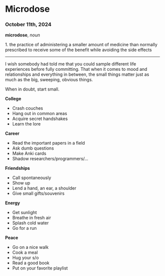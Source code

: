 # Microdose
### October 11th, 2024

**microdose**, *noun*

1\. the practice of administering a smaller amount of medicine than normally prescribed to receive some of the benefit while avoiding the side effects

---

I wish somebody had told me that you could sample different life experiences before fully committing. That when it comes to mood and relationships and everything in between, the small things matter just as much as the big, sweeping, obvious things.

When in doubt, start small.

**College**
* Crash couches
* Hang out in common areas
* Acquire secret handshakes
* Learn the lore

**Career**
* Read the important papers in a field
* Ask dumb questions
* Make Anki cards
* Shadow researchers/programmers/...

**Friendships**
* Call spontaneously
* Show up
* Lend a hand, an ear, a shoulder
* Give small gifts/souvenirs

**Energy**
* Get sunlight
* Breathe in fresh air
* Splash cold water
* Go for a run

**Peace**
* Go on a nice walk
* Cook a meal
* Hug your s/o
* Read a good book
* Put on your favorite playlist


